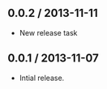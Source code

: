 0.0.2 / 2013-11-11
------------------
* New release task

0.0.1 / 2013-11-07
------------------
* Intial release.
